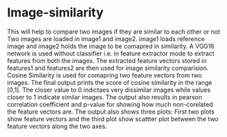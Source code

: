 # Image-similarity
This will help to compare two images if they are similar to each other or not
Two images are loaded in image1 and image2. image1 loads reference image and image2 holds
the image to be comapred in similarity.
A VGG16 network is used without classifier i.e. in feature extractor mode to extract features
from both the images.
The extracted feature vectors stored in features1 and features2 are then used for image similarity
comparision.
Cosine Similarity is used for comapring two feature vectors from two images.
The final output prints the score of cosine similarity in the range [0,1]. The closer
value to 0 indictaes very dissimilar images while values closer to 1 indicate similar images.
The output also results in pearson correlation coefficient and p-value for showing how much 
non-corelated the feature vectors are.
The output also shows three plots: First two plots show feature vectors and the third plot
show scattter plot between the two feature vectors along the two axes.

